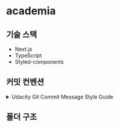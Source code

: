 # academia

## 기술 스택
- Next.js
- TypeScript
- Styled-components

## 커밋 컨벤션
<details>
	<summary>Udacity Git Commit Message Style Guide</summary>

- feat: A new feature
- fix: A bug fix
- docs: Changes to documentation
- style: Formatting, missing semi colons, etc; no code change
- refactor: Refactoring production code
- test: Adding tests, refactoring test; no production code change
- chore: Updating build tasks, package manager configs, etc; no production code change

</details>

## 폴더 구조

